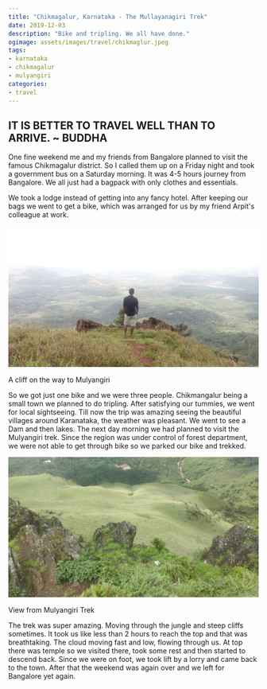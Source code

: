 ```yaml
---
title: "Chikmagalur, Karnataka - The Mullayanagiri Trek"
date: 2019-12-03
description: "Bike and tripling. We all have done."
ogimage: assets/images/travel/chikmaglur.jpeg
tags: 
- karnataka
- chikmagalur
- mulyangiri
categories:
- travel
---
```


IT IS BETTER TO TRAVEL WELL THAN TO ARRIVE. ~ BUDDHA
----------------------------------------------------

One fine weekend me and my friends from Bangalore planned to visit the famous Chikmagalur district. So I called them up on a Friday night and took a government bus on a Saturday morning. It was 4-5 hours journey from Bangalore. We all just had a bagpack with only clothes and essentials.

We took a lodge instead of getting into any fancy hotel. After keeping our bags we went to get a bike, which was arranged for us by my friend Arpit's colleague at work.  
  

![Chikmangalur](assets/images/travel/chikmaglur.jpeg)

A cliff on the way to Mulyangiri

So we got just one bike and we were three people. Chikmangalur being a small town we planned to do tripling. After satisfying our tummies, we went for local sightseeing. Till now the trip was amazing seeing the beautiful villages around Karanataka, the weather was pleasant. We went to see a Dam and then lakes. The next day morning we had planned to visit the Mulyangiri trek. Since the region was under control of forest department, we were not able to get through bike so we parked our bike and trekked.  
  

![Chikmangalur](assets/images/travel/chikmangalur.jpeg)

View from Mulyangiri Trek

  
  
The trek was super amazing. Moving through the jungle and steep cliffs sometimes. It took us like less than 2 hours to reach the top and that was breathtaking. The cloud moving fast and low, flowing through us. At top there was temple so we visited there, took some rest and then started to descend back. Since we were on foot, we took lift by a lorry and came back to the town. After that the weekend was again over and we left for Bangalore yet again.